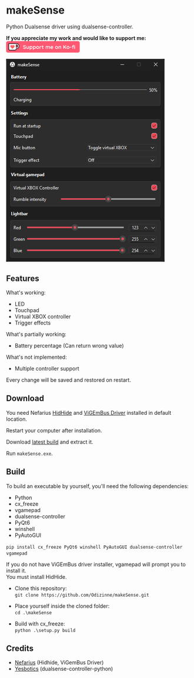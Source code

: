 # makeSense

Python Dualsense driver using dualsense-controller.

**If you appreciate my work and would like to support me:**<br/>
<a href="https://ko-fi.com/odizinne">
  <img src="assets/kofi_button_red.png" alt="Ko-fi" width="200" height="auto">
</a>

![image](assets/makeSense.png)

## Features

What's working:
- LED
- Touchpad
- Virtual XBOX controller
- Trigger effects

What's partially working:
- Battery percentage (Can return wrong value)

What's not implemented:
- Multiple controller support

Every change will be saved and restored on restart.

## Download

You need Nefarius [HidHide](https://github.com/nefarius/HidHide/releases/download/v1.5.230.0/HidHide_1.5.230_x64.exe) and [ViGEmBus Driver](https://github.com/nefarius/ViGEmBus/releases/download/v1.22.0/ViGEmBus_1.22.0_x64_x86_arm64.exe) installed in default location.

Restart your computer after installation.

Download [latest build](https://github.com/Odizinne/makeSense/releases/download/v7/makeSense.zip) and extract it.

Run `makeSense.exe`.

## Build

To build an executable by yourself, you'll need the following dependencies:

- Python
- cx_freeze
- vgamepad
- dualsense-controller
- PyQt6
- winshell
- PyAutoGUI

`pip install cx_freeze PyQt6 winshell PyAutoGUI dualsense-controller vgamepad`

If you do not have ViGEmBus driver installer, vgamepad will prompt you to install it.  
You must install HidHide.

- Clone this repository:  
`git clone https://github.com/Odizinne/makeSense.git`

- Place yourself inside the cloned folder:  
`cd .\makeSense`

- Build with cx_freeze:  
`python .\setup.py build`

## Credits

- [Nefarius](https://github.com/nefarius) (Hidhide, ViGemBus Driver)
- [Yesbotics](https://github.com/yesbotics) (dualsense-controller-python)

